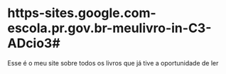 # https-sites.google.com-escola.pr.gov.br-meulivro-in-C3-ADcio3#
Esse é o meu site sobre todos os livros que já tive a oportunidade de ler
